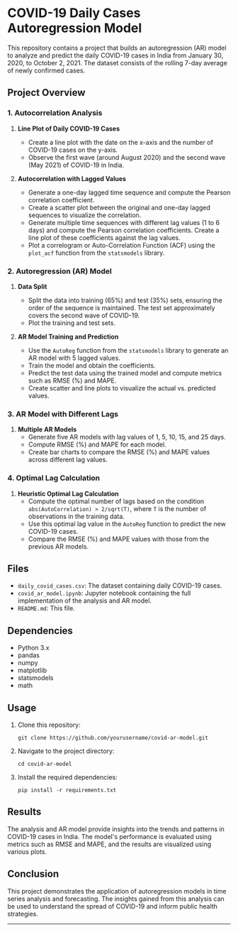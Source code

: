 
# COVID-19 Daily Cases Autoregression Model

This repository contains a project that builds an autoregression (AR) model to analyze and predict the daily COVID-19 cases in India from January 30, 2020, to October 2, 2021. The dataset consists of the rolling 7-day average of newly confirmed cases.

## Project Overview

### 1. Autocorrelation Analysis

1. **Line Plot of Daily COVID-19 Cases**
    - Create a line plot with the date on the x-axis and the number of COVID-19 cases on the y-axis.
    - Observe the first wave (around August 2020) and the second wave (May 2021) of COVID-19 in India.

2. **Autocorrelation with Lagged Values**
    - Generate a one-day lagged time sequence and compute the Pearson correlation coefficient.
    - Create a scatter plot between the original and one-day lagged sequences to visualize the correlation.
    - Generate multiple time sequences with different lag values (1 to 6 days) and compute the Pearson correlation coefficients. Create a line plot of these coefficients against the lag values.
    - Plot a correlogram or Auto-Correlation Function (ACF) using the `plot_acf` function from the `statsmodels` library.

### 2. Autoregression (AR) Model

1. **Data Split**
    - Split the data into training (65%) and test (35%) sets, ensuring the order of the sequence is maintained. The test set approximately covers the second wave of COVID-19.
    - Plot the training and test sets.

2. **AR Model Training and Prediction**
    - Use the `AutoReg` function from the `statsmodels` library to generate an AR model with 5 lagged values.
    - Train the model and obtain the coefficients.
    - Predict the test data using the trained model and compute metrics such as RMSE (%) and MAPE.
    - Create scatter and line plots to visualize the actual vs. predicted values.

### 3. AR Model with Different Lags

1. **Multiple AR Models**
    - Generate five AR models with lag values of 1, 5, 10, 15, and 25 days.
    - Compute RMSE (%) and MAPE for each model.
    - Create bar charts to compare the RMSE (%) and MAPE values across different lag values.

### 4. Optimal Lag Calculation

1. **Heuristic Optimal Lag Calculation**
    - Compute the optimal number of lags based on the condition `abs(AutoCorrelation) > 2/sqrt(T)`, where `T` is the number of observations in the training data.
    - Use this optimal lag value in the `AutoReg` function to predict the new COVID-19 cases.
    - Compare the RMSE (%) and MAPE values with those from the previous AR models.

## Files

- `daily_covid_cases.csv`: The dataset containing daily COVID-19 cases.
- `covid_ar_model.ipynb`: Jupyter notebook containing the full implementation of the analysis and AR model.
- `README.md`: This file.

## Dependencies

- Python 3.x
- pandas
- numpy
- matplotlib
- statsmodels
- math

## Usage

1. Clone this repository:
    ```
    git clone https://github.com/yourusername/covid-ar-model.git
    ```

2. Navigate to the project directory:
    ```
    cd covid-ar-model
    ```

3. Install the required dependencies:
    ```
    pip install -r requirements.txt
    ```

## Results

The analysis and AR model provide insights into the trends and patterns in COVID-19 cases in India. The model's performance is evaluated using metrics such as RMSE and MAPE, and the results are visualized using various plots.

## Conclusion

This project demonstrates the application of autoregression models in time series analysis and forecasting. The insights gained from this analysis can be used to understand the spread of COVID-19 and inform public health strategies.

---
